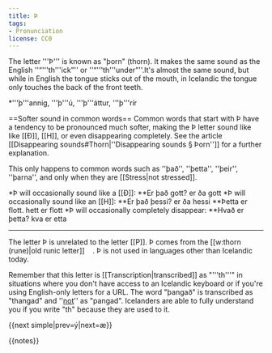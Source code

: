 ```yaml
---
title: Þ
tags:
- Pronunciation
license: CC0
---
```


The letter '''Þ''' is known as "þorn" (thorn). It makes the same sound as the English ''“'''th'''ick”'' or ''“'''th'''under”''.<ref>It's almost the same sound, but while in English the tongue sticks out of the mouth, in Icelandic the tongue only touches the back of the front teeth.</ref>

*'''þ'''annig, '''þ'''ú, '''þ'''áttur, '''þ'''rír

==Softer sound in common words==
Common words that start with Þ have a tendency to be pronounced much softer, making the Þ letter sound like like [[Ð]], [[H]], or even disappearing completely. See the article [[Disappearing sounds#Thorn|''Disappearing sounds § Þorn'']] for a further explanation.

This only happens to common words such as ''það'', ''þetta'', ''þeir'', ''þarna'', and only when they are [[Stress|not stressed]].

*Þ will occasionally sound like a [[Ð]]:
**Er það gott? <pron>er ða gott</pron>
*Þ will occasionally sound like an [[H]]:
**Er það þessi? <pron>er ða hessi</pron>
**Þetta er flott. <pron>hett er flott</pron>
*Þ will occasionally completely disappear:
**Hvað er þetta? <pron>kva er etta</pron>

***

The letter Þ is unrelated to the letter [[P]]. Þ comes from the [[w:thorn (rune)|old runic letter]] <Image src="Runic letter thurisaz.svg " width="12"/>. Þ is not used in languages other than Icelandic today.

Remember that this letter is [[Transcription|transcribed]] as "'''th'''" in situations where you don't have access to an Icelandic keyboard or if you're using English-only letters for a URL. The word "þangað" is transcribed as "thangad" and ''<u>not</u>'' as "pangad". Icelanders are able to fully understand you if you write "th" because they are used to it.

{{next simple|prev=ý|next=æ}}

{{notes}}
